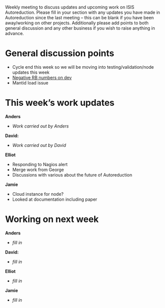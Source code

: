 Weekly meeting to discuss updates and upcoming work on ISIS Autoreduction.
Please fill in your section with any updates you have made in Autoreduction since the last meeting – this can be blank if you have been away/working on other projects. Additionally please add points to both general discussion and any other business if you wish to raise anything in advance. 

General discussion points
=========================
* Cycle end this week so we will be moving into testing/validation/node updates this week
* [Negative RB numbers on dev](https://github.com/ISISScientificComputing/autoreduce/issues/107)
* Mantid load issue

This week’s work updates
========================

**Anders**
* *Work carried out by Anders* 

**David:**
* *Work carried out by David*

**Elliot**
* Responding to Nagios alert
* Merge work from George
* Discussions with various about the future of Autoreduction

**Jamie**
* Cloud instance for node?
* Looked at documentation including paper

Working on next week
====================

**Anders**
* *fill in*

**David:**
* *fill in*

**Elliot**
* *fill in*

**Jamie**
* *fill in*
